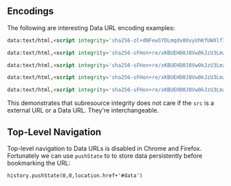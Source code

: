 ## Encodings
The following are interesting Data URL encoding examples:

```html
data:text/html,<script integrity='sha256-zC+dNFewSYDLmqdv0OvyUhKfUWXlfIySrKfYzjgxuA4=' src='https://coins.github.io/secure-bookmark/encodings/foo.js' crossorigin></script>
```

```html
data:text/html,<script integrity='sha256-sFHon+re/xKBUEHD0J8Vw0kJzU3Lmz9pBEan/YVLNdg=' crossorigin src='data:application/javascript,s=document.createElement(`script`);s.integrity=`sha256-zC+dNFewSYDLmqdv0OvyUhKfUWXlfIySrKfYzjgxuA4=`;s.src=location.hash.substr(1);s.crossOrigin=1;document.head.append(s)'></script>#data:application/javascript;base64,YWxlcnQoJ1NvdXJjZSBpbnRlZ3JpdHkgdmVyaWZpZWQhJykK
```

```html
data:text/html,<script integrity='sha256-sFHon+re/xKBUEHD0J8Vw0kJzU3Lmz9pBEan/YVLNdg=' crossorigin src='data:application/javascript,s=document.createElement(`script`);s.integrity=`sha256-zC+dNFewSYDLmqdv0OvyUhKfUWXlfIySrKfYzjgxuA4=`;s.src=location.hash.substr(1);s.crossOrigin=1;document.head.append(s)'></script>#data:application/javascript,alert('Source%20integrity%20verified!')%0A
```


```html
data:text/html,<script integrity='sha256-sFHon+re/xKBUEHD0J8Vw0kJzU3Lmz9pBEan/YVLNdg=' crossorigin src='data:application/javascript,s=document.createElement(`script`);s.integrity=`sha256-zC+dNFewSYDLmqdv0OvyUhKfUWXlfIySrKfYzjgxuA4=`;s.src=location.hash.substr(1);s.crossOrigin=1;document.head.append(s)'></script>#https://coins.github.io/secure-bookmark/encodings/foo.js
```

```html
data:text/html,<script integrity='sha256-sFHon+re/xKBUEHD0J8Vw0kJzU3Lmz9pBEan/YVLNdg=' crossorigin src='data:application/javascript;base64,cz1kb2N1bWVudC5jcmVhdGVFbGVtZW50KGBzY3JpcHRgKTtzLmludGVncml0eT1gc2hhMjU2LXpDK2RORmV3U1lETG1xZHYwT3Z5VWhLZlVXWGxmSXlTcktmWXpqZ3h1QTQ9YDtzLnNyYz1sb2NhdGlvbi5oYXNoLnN1YnN0cigxKTtzLmNyb3NzT3JpZ2luPTE7ZG9jdW1lbnQuaGVhZC5hcHBlbmQocyk'></script>#https://coins.github.io/secure-bookmark/encodings/foo.js
```

This demonstrates that subresource integrity does not care if the `src` is a external URL or a Data URL. They're interchangeable. 


## Top-Level Navigation 
Top-level navigation to Data URLs is disabled in Chrome and Firefox. Fortunately we can use `pushState` to to store data persistently before bookmarking the URL:
```
history.pushState(0,0,location.href+'#data')
```